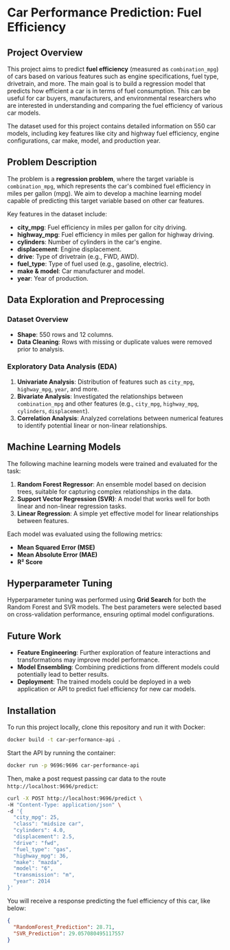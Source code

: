 # Car Performance Prediction: Fuel Efficiency

## Project Overview

This project aims to predict **fuel efficiency** (measured as `combination_mpg`) of cars based on various features such as engine specifications, fuel type, drivetrain, and more. The main goal is to build a regression model that predicts how efficient a car is in terms of fuel consumption. This can be useful for car buyers, manufacturers, and environmental researchers who are interested in understanding and comparing the fuel efficiency of various car models.

The dataset used for this project contains detailed information on 550 car models, including key features like city and highway fuel efficiency, engine configurations, car make, model, and production year.

## Problem Description

The problem is a **regression problem**, where the target variable is `combination_mpg`, which represents the car's combined fuel efficiency in miles per gallon (mpg). We aim to develop a machine learning model capable of predicting this target variable based on other car features.

Key features in the dataset include:

- **city_mpg**: Fuel efficiency in miles per gallon for city driving.
- **highway_mpg**: Fuel efficiency in miles per gallon for highway driving.
- **cylinders**: Number of cylinders in the car's engine.
- **displacement**: Engine displacement.
- **drive**: Type of drivetrain (e.g., FWD, AWD).
- **fuel_type**: Type of fuel used (e.g., gasoline, electric).
- **make & model**: Car manufacturer and model.
- **year**: Year of production.

## Data Exploration and Preprocessing

### Dataset Overview

- **Shape**: 550 rows and 12 columns.
- **Data Cleaning**: Rows with missing or duplicate values were removed prior to analysis.
  
### Exploratory Data Analysis (EDA)

1. **Univariate Analysis**: Distribution of features such as `city_mpg`, `highway_mpg`, `year`, and more.
2. **Bivariate Analysis**: Investigated the relationships between `combination_mpg` and other features (e.g., `city_mpg`, `highway_mpg`, `cylinders`, `displacement`).
3. **Correlation Analysis**: Analyzed correlations between numerical features to identify potential linear or non-linear relationships.

## Machine Learning Models

The following machine learning models were trained and evaluated for the task:

1. **Random Forest Regressor**: An ensemble model based on decision trees, suitable for capturing complex relationships in the data.
2. **Support Vector Regression (SVR)**: A model that works well for both linear and non-linear regression tasks.
3. **Linear Regression**: A simple yet effective model for linear relationships between features.

Each model was evaluated using the following metrics:

- **Mean Squared Error (MSE)**
- **Mean Absolute Error (MAE)**
- **R² Score**

## Hyperparameter Tuning

Hyperparameter tuning was performed using **Grid Search** for both the Random Forest and SVR models. The best parameters were selected based on cross-validation performance, ensuring optimal model configurations.

## Future Work

- **Feature Engineering**: Further exploration of feature interactions and transformations may improve model performance.
- **Model Ensembling**: Combining predictions from different models could potentially lead to better results.
- **Deployment**: The trained models could be deployed in a web application or API to predict fuel efficiency for new car models.

## Installation

To run this project locally, clone this repository and run it with Docker:

```bash
docker build -t car-performance-api . 
```

Start the API by running the container:

```bash
docker run -p 9696:9696 car-performance-api
```

Then, make a post request passing car data to the route `http://localhost:9696/predict`:

```bash
curl -X POST http://localhost:9696/predict \
-H "Content-Type: application/json" \
-d '{
  "city_mpg": 25,
  "class": "midsize car",
  "cylinders": 4.0,
  "displacement": 2.5,
  "drive": "fwd",
  "fuel_type": "gas",
  "highway_mpg": 36,
  "make": "mazda",
  "model": "6",
  "transmission": "m",
  "year": 2014
}'
```

You will receive a response predicting the fuel efficiency of this car, like below:

```json
{
  "RandomForest_Prediction": 28.71,
  "SVR_Prediction": 29.057080495117557
}
```
